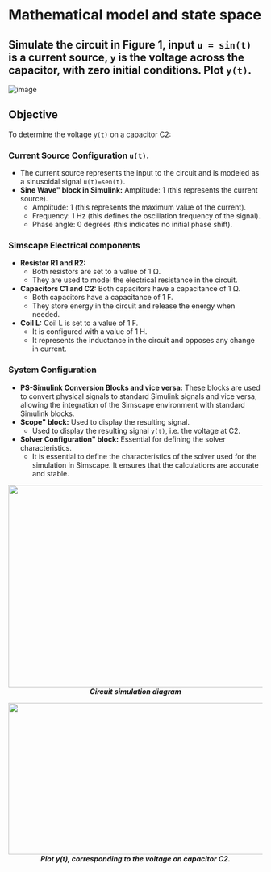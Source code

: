 # Mathematical model and state space

## Simulate the circuit in Figure 1, input `u = sin(t)` is a current source, `y` is the voltage across the capacitor, with zero initial conditions. Plot `y(t)`.
![image](https://github.com/JoseEmmanuelVG/MechatronicSystemsControl/assets/89156254/40f7efc8-1530-44b6-988c-5bdc22fb50be)



## Objective

To determine the voltage `y(t)` on a capacitor C2:

### Current Source Configuration `u(t)`.

- The current source represents the input to the circuit and is modeled as a sinusoidal signal `u(t)=sen(t)`.
- **Sine Wave" block in Simulink:** Amplitude: 1 (this represents the current source).
  - Amplitude: 1 (this represents the maximum value of the current).
  - Frequency: 1 Hz (this defines the oscillation frequency of the signal).
  - Phase angle: 0 degrees (this indicates no initial phase shift).

### Simscape Electrical components

- **Resistor R1 and R2:**
  - Both resistors are set to a value of 1 Ω.
  - They are used to model the electrical resistance in the circuit.
- **Capacitors C1 and C2:** Both capacitors have a capacitance of 1 Ω.
  - Both capacitors have a capacitance of 1 F.
  - They store energy in the circuit and release the energy when needed.
- **Coil L:**  Coil L is set to a value of 1 F.
  - It is configured with a value of 1 H.
  - It represents the inductance in the circuit and opposes any change in current.

### System Configuration

- **PS-Simulink Conversion Blocks and vice versa:** These blocks are used to convert physical signals to standard Simulink signals and vice versa, allowing the integration of the Simscape environment with standard Simulink blocks.
- **Scope" block:**  Used to display the resulting signal.
  - Used to display the resulting signal `y(t)`, i.e. the voltage at C2.
- **Solver Configuration" block:** Essential for defining the solver characteristics.
  - It is essential to define the characteristics of the solver used for the simulation in Simscape. It ensures that the calculations are accurate and stable.

<p align="center">            
<img src="https://github.com/JoseEmmanuelVG/MechatronicSystemsControl/assets/89156254/5c7b68c3-b6ac-4a24-a8f8-e119e1b7bd97" width="800" height="400">
    <br>
    <strong><em>  
Circuit simulation diagram 
    </em></strong>
</p>


<p align="center">            
<img src="https://github.com/JoseEmmanuelVG/MechatronicSystemsControl/assets/89156254/01d18b05-eacd-40cf-a0a7-146d596c0cb2" width="800" height="300">
    <br>
    <strong><em>  
Plot y(t), corresponding to the voltage on capacitor C2. 
    </em></strong>
</p>
